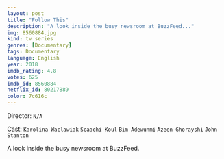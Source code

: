 ```yaml
---
layout: post
title: "Follow This"
description: "A look inside the busy newsroom at BuzzFeed..."
img: 8560884.jpg
kind: tv series
genres: [Documentary]
tags: Documentary 
language: English
year: 2018
imdb_rating: 4.8
votes: 625
imdb_id: 8560884
netflix_id: 80217889
color: 7c616c
---
```

Director: `N/A`  

Cast: `Karolina Waclawiak` `Scaachi Koul` `Bim Adewunmi` `Azeen Ghorayshi` `John Stanton` 

A look inside the busy newsroom at BuzzFeed.